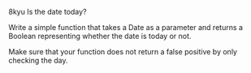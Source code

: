 8kyu Is the date today?


Write a simple function that takes a Date as a parameter and returns a Boolean representing whether the date is today or not.

Make sure that your function does not return a false positive by only checking the day.